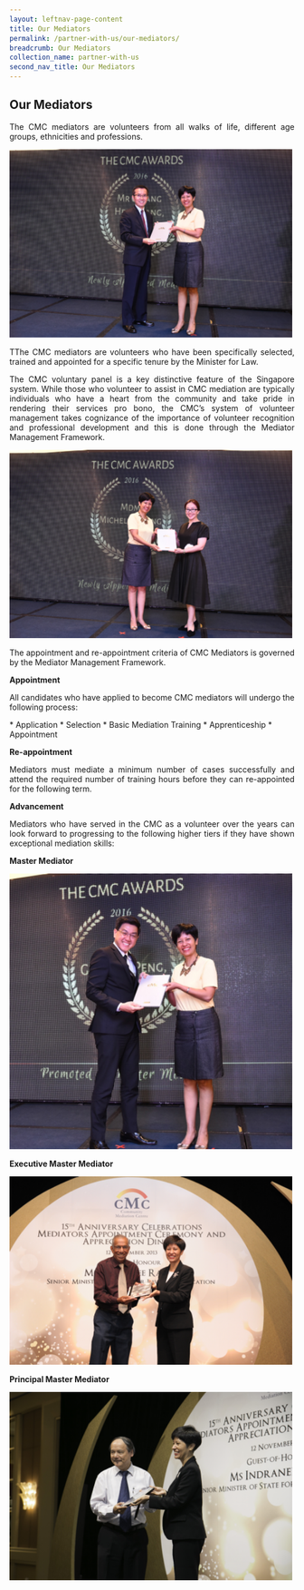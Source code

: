 ```yaml
---
layout: leftnav-page-content
title: Our Mediators
permalink: /partner-with-us/our-mediators/
breadcrumb: Our Mediators
collection_name: partner-with-us
second_nav_title: Our Mediators
---
```


Our Mediators
---

<p style="text-align: justify">The CMC mediators are volunteers from all walks of life, different age groups, ethnicities and professions.</p>

<div class="image"><img src="/images/1504159397889.png/" title="Our Mediators" alt="Our Mediators" style="width:500px"></div>

<p style="text-align: justify">TThe CMC mediators are volunteers who have been specifically selected, trained and appointed for a specific tenure by the Minister for Law.</p>

<p style="text-align: justify">The CMC voluntary panel is a key distinctive feature of the Singapore system. While those who volunteer to assist in CMC mediation are typically individuals who have a heart from the community and take pride in rendering their services pro bono, the CMC’s system of volunteer management takes cognizance of the importance of volunteer recognition and professional development and this is done through the Mediator Management Framework.</p> 

<div class="image"><img src="/images/1545105261780.png/" title="Our Mediators" alt="Our Mediators" style="width:500px"></div>

<p style="text-align: justify">The appointment and re-appointment criteria of CMC Mediators is governed by the Mediator Management Framework.</p>

**Appointment**

<p style="text-align: justify">All candidates who have applied to become CMC mediators will undergo the following process:</p>
* Application
* Selection
* Basic Mediation Training
* Apprenticeship
* Appointment 

**Re-appointment**

<p style="text-align: justify">Mediators must mediate a minimum number of cases successfully and attend the required number of training hours before they can re-appointed for the following term.</p> 

**Advancement**

<p style="text-align: justify">Mediators who have served in the CMC as a volunteer over the years can look forward to progressing to the following higher tiers if they have shown exceptional mediation skills:</p>

**Master Mediator**<br>
<div class="image"><img src="/images/1545105431089.png/" title="Our Mediators" alt="Our Mediators" style="width:500px"></div>

**Executive Master Mediator**<br>
<div class="image"><img src="/images/1545105501149.png/" title="Our Mediators" alt="Our Mediators" style="width:500px"></div>

**Principal Master Mediator**<br>
<div class="image"><img src="/images/1545105569462.png/" title="Our Mediators" alt="Our Mediators" style="width:500px"></div>

